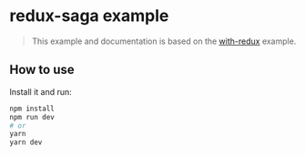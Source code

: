 # redux-saga example

> This example and documentation is based on the [with-redux](https://github.com/zeit/next.js/tree/master/examples/with-redux) example.

## How to use

Install it and run:

```bash
npm install
npm run dev
# or
yarn
yarn dev
```
